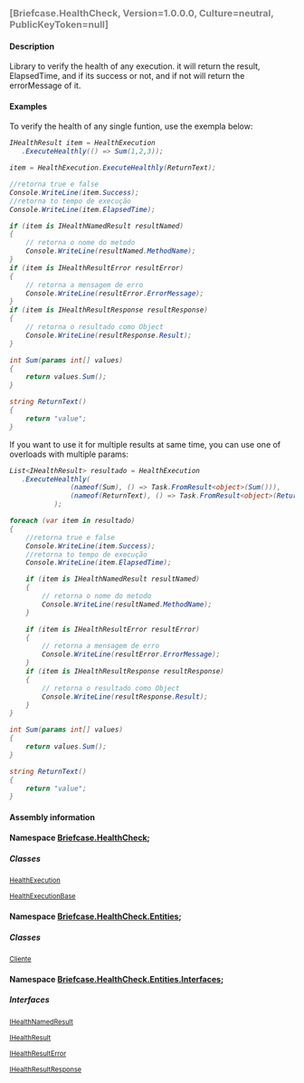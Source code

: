<h3 style='color: gray;margin:0; padding:0;'> [Briefcase.HealthCheck, Version=1.0.0.0, Culture=neutral, PublicKeyToken=null]</h3>

#### Description

Library to verify the health of any execution.  it will return the result, ElapsedTime, and if its success or not, and if not will return the errorMessage of it.

#### Examples

To verify the health of any single funtion, use the exempla below:
<i>

```csharp
IHealthResult item = HealthExecution
   .ExecuteHealthly(() => Sum(1,2,3));

item = HealthExecution.ExecuteHealthly(ReturnText);

//retorna true e false 
Console.WriteLine(item.Success);
//retorna to tempo de execução
Console.WriteLine(item.ElapsedTime);

if (item is IHealthNamedResult resultNamed)
{
    // retorna o nome do metodo
    Console.WriteLine(resultNamed.MethodName);
}
if (item is IHealthResultError resultError)
{
    // retorna a mensagem de erro
    Console.WriteLine(resultError.ErrorMessage);
}
if (item is IHealthResultResponse resultResponse)
{
    // retorna o resultado como Object
    Console.WriteLine(resultResponse.Result);
}

int Sum(params int[] values)
{
    return values.Sum();
}

string ReturnText()
{
    return "value";
}
```

</i>


If you want to use it for multiple results at same time, you can use one of overloads with multiple params:
<i>

```csharp
List<IHealthResult> resultado = HealthExecution
   .ExecuteHealthly(
               (nameof(Sum), () => Task.FromResult<object>(Sum())),
               (nameof(ReturnText), () => Task.FromResult<object>(ReturnText()))
           );

foreach (var item in resultado)
{
    //retorna true e false 
    Console.WriteLine(item.Success);
    //retorna to tempo de execução
    Console.WriteLine(item.ElapsedTime);

    if (item is IHealthNamedResult resultNamed)
    {
        // retorna o nome do metodo
        Console.WriteLine(resultNamed.MethodName);
    }

    if (item is IHealthResultError resultError)
    {
        // retorna a mensagem de erro
        Console.WriteLine(resultError.ErrorMessage);
    }
    if (item is IHealthResultResponse resultResponse)
    {
        // retorna o resultado como Object
        Console.WriteLine(resultResponse.Result);
    }
}

int Sum(params int[] values)
{
    return values.Sum();
}

string ReturnText()
{
    return "value";
}
```

</i>


#### Assembly information


#### Namespace [Briefcase.HealthCheck](Namespace/Briefcase.HealthCheck.md);

##### Classes

<small>[HealthExecution](Documentation/Type/HealthExecution.md)</small>

<small>[HealthExecutionBase](Documentation/Type/HealthExecutionBase.md)</small>

#### Namespace [Briefcase.HealthCheck.Entities](Namespace/Briefcase.HealthCheck.Entities.md);

##### Classes

<small>[Cliente](Documentation/Type/Cliente.md)</small>

#### Namespace [Briefcase.HealthCheck.Entities.Interfaces](Namespace/Briefcase.HealthCheck.Entities.Interfaces.md);

##### Interfaces

<small>[IHealthNamedResult](Documentation/Type/IHealthNamedResult.md)</small>

<small>[IHealthResult](Documentation/Type/IHealthResult.md)</small>

<small>[IHealthResultError](Documentation/Type/IHealthResultError.md)</small>

<small>[IHealthResultResponse](Documentation/Type/IHealthResultResponse.md)</small>